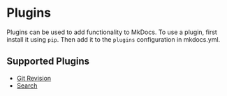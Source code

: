 # Plugins

Plugins can be used to add functionality to MkDocs.  To use a plugin, first install it using `pip`.  Then add it to the `plugins` configuration in mkdocs.yml.


## Supported Plugins

<div markdown>

- [Git Revision]
- [Search]

</div>

[Git Revision]: git-revision.md
[Search]: search.md